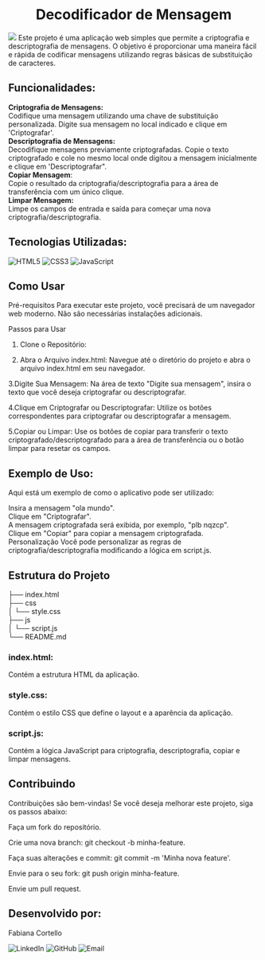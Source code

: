 <h1 align="center"> Decodificador de Mensagem </h1>
<img src ="/Decodificador-de-mensagem/imagens/codigos.png">
Este projeto é uma aplicação web simples que permite a criptografia e descriptografia de mensagens. O objetivo é proporcionar uma maneira fácil e rápida de codificar mensagens utilizando regras básicas de substituição de caracteres.

<h2>Funcionalidades:</h2>
<strong>Criptografia de Mensagens:</strong></br> Codifique uma mensagem utilizando uma chave de substituição personalizada. Digite sua mensagem no local indicado e clique em 'Criptografar'.</br>
<strong>Descriptografia de Mensagens:</strong></br> Decodifique mensagens previamente criptografadas. Copie o texto criptografado e cole no mesmo local onde digitou a mensagem inicialmente e clique em 'Descriptografar".</br>
<strong>Copiar Mensagem</strong>:</br> Copie o resultado da criptografia/descriptografia para a área de transferência com um único clique.</br>
<strong>Limpar Mensagem:</strong></br> Limpe os campos de entrada e saída para começar uma nova criptografia/descriptografia.</br>
<h2>Tecnologias Utilizadas:</h2>

![HTML5](https://img.shields.io/badge/HTML5-E34F26?style=flat-square&logo=html5&logoColor=white)
![CSS3](https://img.shields.io/badge/CSS3-1572B6?style=flat-square&logo=css3&logoColor=white)
![JavaScript](https://img.shields.io/badge/JavaScript-F7DF1E?style=flat-square&logo=javascript&logoColor=black)

<h2>Como Usar</h2>
Pré-requisitos
Para executar este projeto, você precisará de um navegador web moderno. Não são necessárias instalações adicionais.

Passos para Usar
1. Clone o Repositório:

2. Abra o Arquivo index.html:
Navegue até o diretório do projeto e abra o arquivo index.html em seu navegador.

3.Digite Sua Mensagem:
Na área de texto "Digite sua mensagem", insira o texto que você deseja criptografar ou descriptografar.

4.Clique em Criptografar ou Descriptografar:
Utilize os botões correspondentes para criptografar ou descriptografar a mensagem.

5.Copiar ou Limpar:
Use os botões de copiar para transferir o texto criptografado/descriptografado para a área de transferência ou o botão limpar para resetar os campos.

<h2>Exemplo de Uso:</h2>
Aqui está um exemplo de como o aplicativo pode ser utilizado:

Insira a mensagem "ola mundo".</br>
Clique em "Criptografar".</br>
A mensagem criptografada será exibida, por exemplo, "plb nqzcp".</br>
Clique em "Copiar" para copiar a mensagem criptografada.</br>
Personalização
Você pode personalizar as regras de criptografia/descriptografia modificando a lógica em script.js.

<h2>Estrutura do Projeto</h2>

├── index.html</br>
├── css</br>
│   └── style.css</br>
├── js</br>
│   └── script.js</br>
└── README.md</br>

<h3>index.html:</h3> Contém a estrutura HTML da aplicação.
<h3>style.css:</h3> Contém o estilo CSS que define o layout e a aparência da aplicação.
<h3>script.js:</h3> Contém a lógica JavaScript para criptografia, descriptografia, copiar e limpar mensagens.
<h2>Contribuindo</h2>
Contribuições são bem-vindas! Se você deseja melhorar este projeto, siga os passos abaixo:</br>

Faça um fork do repositório.</br>

Crie uma nova branch: git checkout -b minha-feature.</br>

Faça suas alterações e commit: git commit -m 'Minha nova feature'.</br>

Envie para o seu fork: git push origin minha-feature.</br>

Envie um pull request.</br>

<h2>Desenvolvido por:</h2>

Fabiana Cortello

![LinkedIn](https://img.shields.io/badge/LinkedIn-0A66C2?style=flat-square&logo=linkedin&logoColor=white)
![GitHub](https://img.shields.io/badge/GitHub-181717?style=flat-square&logo=github&logoColor=white)
![Email](https://img.shields.io/badge/Email-D14836?style=flat-square&logo=gmail&logoColor=white)

